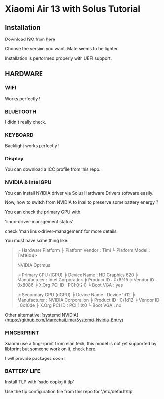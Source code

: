 # Xiaomi Air 13 with Solus Tutorial

## Installation

Download ISO from [here](https://solus-project.com/download/)

Choose the version you want. Mate seems to be lighter.

Installation is performed properly with UEFI support.

## HARDWARE

### WIFI

Works perfectly !

### BLUETOOTH

I didn't really check.

### KEYBOARD

Backlight works perfectly !

### Display

You can download a ICC profile from this repo.

### NVIDIA & Intel GPU

You can install NVIDIA driver via Solus Hardware Drivers software easily.

Now, how to switch from NVIDIA to Intel to preserve some battery energy ?

You can check the primary GPU with

'linux-driver-management status'

check 'man linux-driver-management' for more details

You must have some thing like:

> ╒ Hardware Platform
> ╞ Platform Vendor : Timi
> ╘ Platform Model  : TM1604>
>
>NVIDIA Optimus
>
> ╒ Primary GPU (iGPU)
> ╞ Device Name   : HD Graphics 620
> ╞ Manufacturer  : Intel Corporation
> ╞ Product ID    : 0x5916
> ╞ Vendor ID     : 0x8086
> ╞ X.Org PCI ID  : PCI:0:2:0
> ╘ Boot VGA      : yes
>
> ╒ Secondary GPU (dGPU)
> ╞ Device Name   : Device 1d12
> ╞ Manufacturer  : NVIDIA Corporation
> ╞ Product ID    : 0x1d12
> ╞ Vendor ID     : 0x10de
> ╞ X.Org PCI ID  : PCI:1:0:0
> ╘ Boot VGA      : no

Other alternative: [systemd NVIDIA}(https://github.com/MarechalLima/Systemd-Nvidia-Entry)

### FINGERPRINT

Xiaomi use a fingerprint from elan tech, this model is not yet supported by libfprint but someone work on it, check [here](https://github.com/iafilatov/libfprint).

I will provide packages soon !

### BATTERY LIFE

Install TLP with 'sudo eopkg it tlp'

Use the tlp configuration file from this repo for '/etc/default/tlp'
